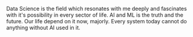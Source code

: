 Data Science is the field which resonates with me deeply and fascinates with it's possibility in every sector of life.
AI and ML is the truth and the future.
Our life depend on it now, majorly.
Every system today cannot do anything without AI used in it.
